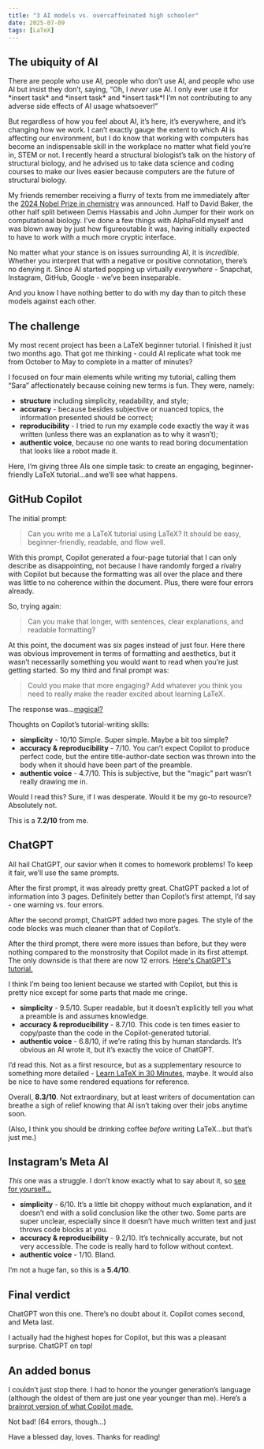 ```yaml
---
title: "3 AI models vs. overcaffeinated high schooler"
date: 2025-07-09
tags: [LaTeX]
---
```


## The ubiquity of AI

There are people who use AI, people who don’t use AI, and people who use AI but insist they don’t, saying, “Oh, I *never* use AI. I only ever use it for \*insert task\* and \*insert task\* and \*insert task\*! I’m not contributing to any adverse side effects of AI usage whatsoever!”

But regardless of how you feel about AI, it’s here, it’s everywhere, and it’s changing how we work. I can’t exactly gauge the extent to which AI is affecting our environment, but I do know that working with computers has become an indispensable skill in the workplace no matter what field you’re in, STEM or not. I recently heard a structural biologist’s talk on the history of structural biology, and he advised us to take data science and coding courses to make our lives easier because computers are the future of structural biology.

My friends remember receiving a flurry of texts from me immediately after the [2024 Nobel Prize in chemistry](https://www.nobelprize.org/prizes/chemistry/2024/press-release/) was announced. Half to David Baker, the other half split between Demis Hassabis and John Jumper for their work on computational biology. I’ve done a few things with AlphaFold myself and was blown away by just how figureoutable it was, having initially expected to have to work with a much more cryptic interface.

No matter what your stance is on issues surrounding AI, it is *incredible.* Whether you interpret that with a negative or positive connotation, there’s no denying it. Since AI started popping up virtually *everywhere* - Snapchat, Instagram, GitHub, Google - we’ve been inseparable.

And you know I have nothing better to do with my day than to pitch these models against each other.

## The challenge

My most recent project has been a LaTeX beginner tutorial. I finished it just two months ago. That got me thinking - could AI replicate what took me from October to May to complete in a matter of minutes?

I focused on four main elements while writing my tutorial, calling them “Sara” affectionately because coining new terms is fun. They were, namely:

- **structure** including simplicity, readability, and style;
- **accuracy** - because besides subjective or nuanced topics, the information presented should be correct;
- **reproducibility** - I tried to run my example code exactly the way it was written (unless there was an explanation as to why it wasn’t);
- **authentic voice**, because no one wants to read boring documentation that looks like a robot made it.

Here, I’m giving three AIs one simple task: to create an engaging, beginner-friendly LaTeX tutorial…and we’ll see what happens.

## GitHub Copilot

The initial prompt:

> Can you write me a LaTeX tutorial using LaTeX? It should be easy, beginner-friendly, readable, and flow well.

With this prompt, Copilot generated a four-page tutorial that I can only describe as disappointing, not because I have randomly forged a rivalry with Copilot but because the formatting was all over the place and there was little to no coherence within the document. Plus, there were four errors already.

So, trying again:

> Can you make that longer, with sentences, clear explanations, and readable formatting?

At this point, the document was six pages instead of just four. Here there was obvious improvement in terms of formatting and aesthetics, but it wasn’t necessarily something you would want to read when you’re just getting started. So my third and final prompt was:

> Could you make that more engaging? Add whatever you think you need to really make the reader excited about learning LaTeX.

The response was…[magical?](https://www.overleaf.com/read/kfwbxwhjtwhv#46477d)

Thoughts on Copilot’s tutorial-writing skills:

- **simplicity** - 10/10 Simple. Super simple. Maybe a bit too simple?
- **accuracy & reproducibility** - 7/10. You can’t expect Copilot to produce perfect code, but the entire title-author-date section was thrown into the body when it should have been part of the preamble.
- **authentic voice** - 4.7/10. This is subjective, but the “magic” part wasn’t really drawing me in.

Would I read this? Sure, if I was desperate. Would it be my go-to resource? Absolutely not.

This is a **7.2/10** from me.

## ChatGPT

All hail ChatGPT, our savior when it comes to homework problems! To keep it fair, we’ll use the same prompts.

After the first prompt, it was already pretty great. ChatGPT packed a lot of information into 3 pages. Definitely better than Copilot’s first attempt, I’d say - one warning vs. four errors.

After the second prompt, ChatGPT added two more pages. The style of the code blocks was much cleaner than that of Copilot’s. 

After the third prompt, there were more issues than before, but they were nothing compared to the monstrosity that Copilot made in its first attempt. The only downside is that there are now 12 errors. [Here's ChatGPT's tutorial.](https://www.overleaf.com/read/frxwgbhrpzcf#f6c810)

I think I’m being too lenient because we started with Copilot, but this is pretty nice except for some parts that made me cringe. 

- **simplicity** - 9.5/10. Super readable, but it doesn’t explicitly tell you what a preamble is and assumes knowledge.
- **accuracy & reproducibility** - 8.7/10. This code is ten times easier to copy/paste than the code in the Copilot-generated tutorial.
- **authentic voice** - 6.8/10, if we’re rating this by human standards. It’s obvious an AI wrote it, but it’s exactly the voice of ChatGPT.

I’d read this. Not as a first resource, but as a supplementary resource to something more detailed - [Learn LaTeX in 30 Minutes](https://www.overleaf.com/learn/latex/Learn_LaTeX_in_30_minutes), maybe. It would also be nice to have some rendered equations for reference.

Overall, **8.3/10**. Not extraordinary, but at least writers of documentation can breathe a sigh of relief knowing that AI isn’t taking over their jobs anytime soon.

(Also, I think you should be drinking coffee *before* writing LaTeX…but that’s just me.)

## Instagram’s Meta AI

*This* one was a struggle. I don’t know exactly what to say about it, so [see for yourself...](https://www.overleaf.com/read/dxncjqntjvrc#16f96c)

- **simplicity** - 6/10. It’s a little bit choppy without much explanation, and it doesn’t end with a solid conclusion like the other two. Some parts are super unclear, especially since it doesn’t have much written text and just throws code blocks at you.
- **accuracy & reproducibility** - 9.2/10. It’s technically accurate, but not very accessible. The code is really hard to follow without context.
- **authentic voice** - 1/10. Bland.

I’m not a huge fan, so this is a **5.4/10**.

## Final verdict

ChatGPT won this one. There’s no doubt about it. Copilot comes second, and Meta last.

I actually had the highest hopes for Copilot, but this was a pleasant surprise. ChatGPT on top!

## An added bonus

I couldn’t just stop there. I had to honor the younger generation’s language (although the oldest of them are just one year younger than me). Here’s a [brainrot version of what Copilot made.](https://www.overleaf.com/read/snmvxwyxvbcw#a3588e) 

Not bad! (64 errors, though…)

Have a blessed day, loves. Thanks for reading!

